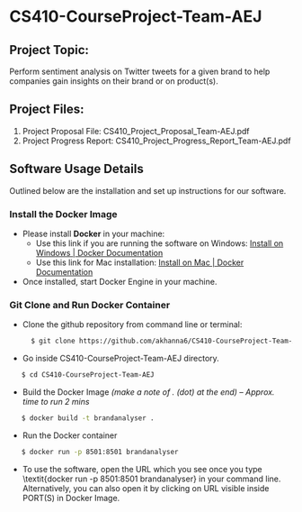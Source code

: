 # CS410-CourseProject-Team-AEJ

## Project Topic: 
Perform sentiment analysis on Twitter tweets for a given brand to help companies gain insights on
their brand or on product(s).

## Project Files:
1. Project Proposal File: CS410_Project_Proposal_Team-AEJ.pdf
2. Project Progress Report: CS410_Project_Progress_Report_Team-AEJ.pdf

[Install on Windows | Docker Documentation]: https://docs.docker.com/desktop/install/windows-install/
[Install on Mac | Docker Documentation]: https://docs.docker.com/desktop/install/mac-install/

## Software Usage Details
Outlined below are the installation and set up instructions for our software.
### Install the Docker Image
* Please install **Docker** in your machine:
  * Use this link if you are running the software on Windows: [Install on Windows | Docker Documentation]
  * Use this link for Mac installation: [Install on Mac | Docker Documentation]
* Once installed, start Docker Engine in your machine.
### Git Clone and Run Docker Container
* Clone the github repository from command line or terminal:
  ```sh
    $ git clone https://github.com/akhanna6/CS410-CourseProject-Team-AEJ.git
  ```
* Go inside CS410-CourseProject-Team-AEJ directory.
 ```sh
    $ cd CS410-CourseProject-Team-AEJ
 ```
* Build the Docker Image *(make a note of . (dot) at the end) – Approx. time to run 2 mins*
 ```sh
    $ docker build -t brandanalyser .
 ```
 * Run the Docker container
 ```sh
    $ docker run -p 8501:8501 brandanalyser
 ```
 * To use the software, open the URL which you see once you type \textit{docker run -p 8501:8501 brandanalyser} in your command line. Alternatively, you can also open it by clicking on URL visible inside PORT(S) in Docker Image.
